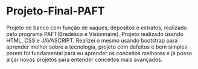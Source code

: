 # Projeto-Final-PAFT
 Projeto de banco com função de saques, depositos e extratos, realizado pelo programa PAFT(Bradesco e Visionnaire).   Projeto realizado usando HTML, CSS e JAVASCRIPT. Realizei o mesmo usando bootstrap para aprender melhor sobre a tecnologia, projeto com defeitos e bem simples porem foi fundamental para eu aprender os conceitos melhores e já posso alçar novos projetos para entender conceitos mais avançados.
